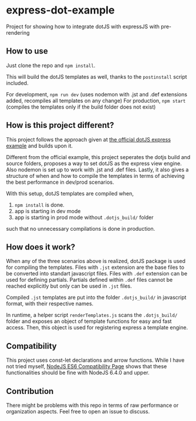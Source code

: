 # express-dot-example
Project for showing how to integrate dotJS with expressJS with pre-rendering

## How to use
Just clone the repo and `npm install`. 

This will build the dotJS templates as well, thanks to the `postinstall` script included.

For development, `npm run dev` (uses nodemon with .jst and .def extensions added, recompiles all templates on any change)
For production,  `npm start` (compiles the templates only if the build folder does not exist)

## How is this project different?

This project follows the approach given at [the official dotJS express example](https://github.com/olado/doT/tree/master/examples/express) and builds upon it.

Different from the official example, this project seperates the dotjs build and source folders, proposes a way to set dotJS as the express view engine. Also nodemon is set up to work with .jst and .def files. Lastly, it also gives a structure of when and how to compile the templates in terms of achieving the best performance in dev/prod scenarios.

With this setup, dotJS templates are compiled when,
1. `npm install` is done.
2. app is starting in dev mode
3. app is starting in prod mode without `.dotjs_build/` folder

such that no unnecessary compilations is done in production.

## How does it work?

When any of the three scenarios above is realized, dotJS package is used for compiling the templates. Files with `.jst` extension are the base files to be converted into standart javascript files. Files with `.def` extension can be used for defining partials. Partials defined within `.def` files cannot be reached explicitly but only can be used in `.jst` files.

Compiled `.jst` templates are put into the folder `.dotjs_build/` in javascript format, with their respective names.

In runtime, a helper script `renderTemplates.js` scans the `.dotjs_build/` folder and exposes an object of template functions for easy and fast access. Then, this object is used for registering express a template engine.

## Compatibility

This project uses const-let declarations and arrow functions. While I have not tried myself, [NodeJS ES6 Compatibility Page](https://node.green) shows that these functionalities should be fine with NodeJS 6.4.0 and upper.

## Contribution

There might be problems with this repo in terms of raw performance or organization aspects. Feel free to open an issue to discuss.
